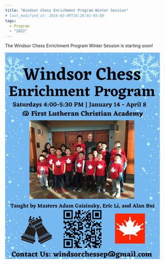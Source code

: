 ```yaml
---
title: "Windsor Chess Enrichment Program Winter Session"
# last_modified_at: 2016-03-09T16:20:02-05:00
tags:
  - Program
  - "2022"
---
```


The Windsor Chess Enrichment Program Winter Session is starting soon! 

<img src="/assets/images/WindsorCEPwinter.png" alt="Tournament Flyer">

